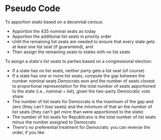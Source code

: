 # Pseudo Code

To apportion seats based on a decennial census:

- Apportion the 435 nominal seats as today
- Apportion the additional list seats in priority order
- Until the remaining list seats are needed to ensure that every state gets at least one list seat (if guaranteed), and
- Then assign the remaining seats to states with no list seats 

To assign a state's list seats to parties based on a congressional election:

- If a state has no list seats, neither party gets a list seat (of course)
- If a state has one or more list seats, compute the gap between the number nominal seats Democrats won and the number of seats closest to proportional representation for the total number of seats apportioned to the state (i.e., nominal + list), given the two-party Democratic vote share
- The number of list seats for Democrats is the maximum of the gap and zero (they can't *lose* seats) and the minimum of that an the number of list seats (they can't get *more* than were apportioned to the state)
- The number of list seats for Republicans is the total number of list seats minus the number assigned to Democrats
- There's no preferential treatment for Democrats: you can reverse the order, if you like

 